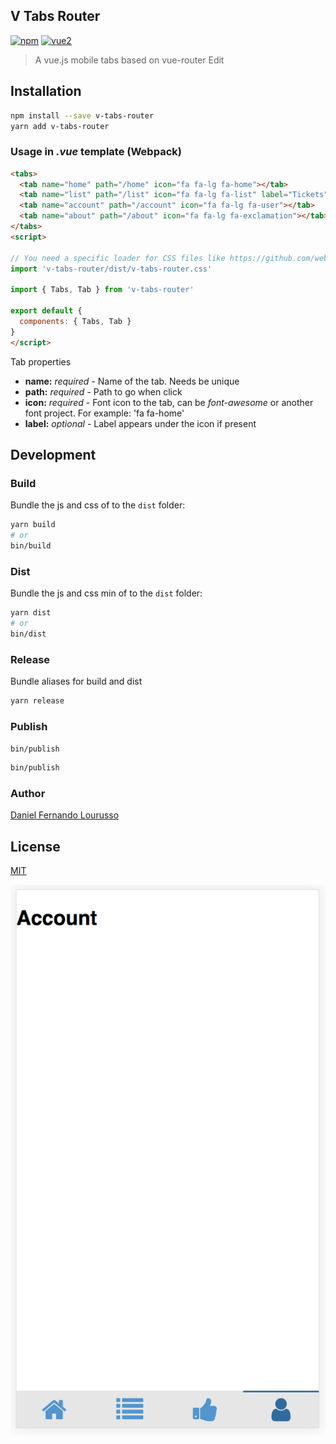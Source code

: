 V Tabs Router
---

[![npm](https://img.shields.io/npm/v/v-tabs-router.svg)](https://www.npmjs.com/package/v-tabs-router) [![vue2](https://img.shields.io/badge/vue-2.x-brightgreen.svg)](https://vuejs.org/)

> A vue.js mobile tabs based on vue-router Edit

Installation
------------

```bash
npm install --save v-tabs-router
yarn add v-tabs-router
```

### Usage in *.vue* template (Webpack)

```html
<tabs>
  <tab name="home" path="/home" icon="fa fa-lg fa-home"></tab>
  <tab name="list" path="/list" icon="fa fa-lg fa-list" label="Tickets"></tab>
  <tab name="account" path="/account" icon="fa fa-lg fa-user"></tab>
  <tab name="about" path="/about" icon="fa fa-lg fa-exclamation"></tab>
</tabs>
<script>

// You need a specific loader for CSS files like https://github.com/webpack/css-loader
import 'v-tabs-router/dist/v-tabs-router.css'

import { Tabs, Tab } from 'v-tabs-router'

export default {
  components: { Tabs, Tab }
}
</script>
```

Tab properties

 - **name:** *required* - Name of the tab. Needs be unique
 - **path:** *required* - Path to go when click
 - **icon:** *required* - Font icon to the tab, can be *font-awesome* or another font project. For example: 'fa fa-home'
 - **label:** *optional* - Label appears under the icon if present

Development
-----------

### Build

Bundle the js and css of to the `dist` folder:

```bash
yarn build
# or
bin/build
```

### Dist

Bundle the js and css min of to the `dist` folder:

```bash
yarn dist
# or
bin/dist
```

### Release

Bundle aliases for build and dist

```bash
yarn release
```

### Publish

`bin/publish`

```bash
bin/publish
```

### Author

[Daniel Fernando Lourusso](http://dflourusso.com.br)

License
-------

[MIT](http://opensource.org/licenses/MIT)

![](https://github.com/dflourusso/v-tabs-router/blob/master/print.png)
